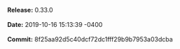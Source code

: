 **Release:** 
0.33.0
<br><br>**Date:** 
2019-10-16 15:13:39 -0400
<br><br>**Commit:** 
8f25aa92d5c40dcf72dc1fff29b9b7953a03dcba
